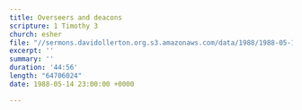 ```yaml
---
title: Overseers and deacons
scripture: 1 Timothy 3
church: esher
file: "//sermons.davidollerton.org.s3.amazonaws.com/data/1988/1988-05-15.mp3"
excerpt: ''
summary: ''
duration: '44:56'
length: "64706024"
date: 1988-05-14 23:00:00 +0000

---
```

